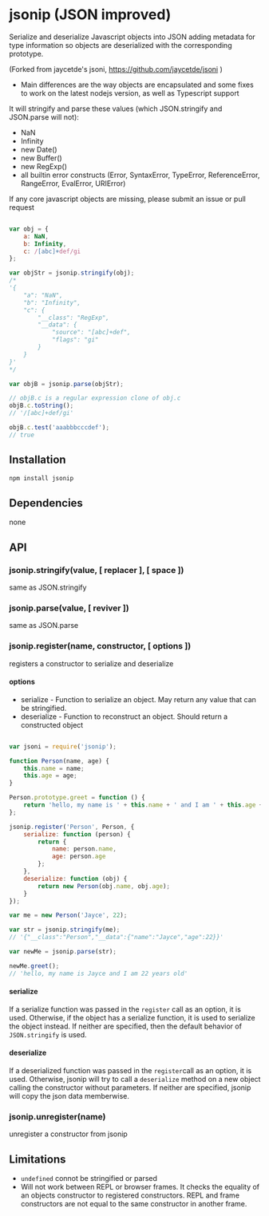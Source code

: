 # jsonip (JSON improved)

Serialize and deserialize Javascript objects into JSON adding metadata for type information so objects are deserialized with the corresponding prototype.

(Forked from jaycetde's jsoni, https://github.com/jaycetde/jsoni )
* Main differences are the way objects are encapsulated and some fixes to work on the latest nodejs version, as well as Typescript support



It will stringify and parse these values (which JSON.stringify and JSON.parse will not):

* NaN
* Infinity
* new Date()
* new Buffer()
* new RegExp()
* all builtin error constructs (Error, SyntaxError, TypeError, ReferenceError, RangeError, EvalError, URIError)

If any core javascript objects are missing, please submit an issue or pull request

```javascript

var obj = {
    a: NaN,
    b: Infinity,
    c: /[abc]+def/gi
};

var objStr = jsonip.stringify(obj);
/*
'{
    "a": "NaN",
    "b": "Infinity",
    "c": {
        "__class": "RegExp",
        "__data": {
            "source": "[abc]+def",
            "flags": "gi"
        }
    }
}'
*/

var objB = jsonip.parse(objStr);

// objB.c is a regular expression clone of obj.c
objB.c.toString();
// '/[abc]+def/gi'

objB.c.test('aaabbbcccdef');
// true

```

## Installation

```bash
npm install jsonip
```

## Dependencies

none

## API

### jsonip.stringify(value, [ replacer ], [ space ])

same as JSON.stringify

### jsonip.parse(value, [ reviver ])

same as JSON.parse

### jsonip.register(name, constructor, [ options ])

registers a constructor to serialize and deserialize

#### options

* serialize - Function to serialize an object. May return any value that can be stringified.
* deserialize - Function to reconstruct an object. Should return a constructed object

```javascript

var jsoni = require('jsonip');

function Person(name, age) {
    this.name = name;
    this.age = age;
}

Person.prototype.greet = function () {
    return 'hello, my name is ' + this.name + ' and I am ' + this.age + ' years old';
};

jsonip.register('Person', Person, {
    serialize: function (person) {
        return {
            name: person.name,
            age: person.age
        };
    },
    deserialize: function (obj) {
        return new Person(obj.name, obj.age);
    }
});

var me = new Person('Jayce', 22);

var str = jsonip.stringify(me);
// '{"__class":"Person","__data":{"name":"Jayce","age":22}}'

var newMe = jsonip.parse(str);

newMe.greet();
// 'hello, my name is Jayce and I am 22 years old'

```

#### serialize

If a serialize function was passed in the `register` call as an option, it is used. Otherwise, if the object has a serialize function, it is used to serialize the object instead. If neither are specified, then the default behavior of `JSON.stringify` is used.

#### deserialize

If a deserialized function was passed in the `register`call as an option, it is used. Otherwise, jsonip will try to call a `deserialize` method on a new object calling the constructor without parameters. If neither are specified, jsonip will copy the json data memberwise.

### jsonip.unregister(name)

unregister a constructor from jsonip

## Limitations

  - `undefined` connot be stringified or parsed
  - Will not work between REPL or browser frames. It checks the equality of an objects
  constructor to registered constructors. REPL and frame constructors are not equal to
  the same constructor in another frame.